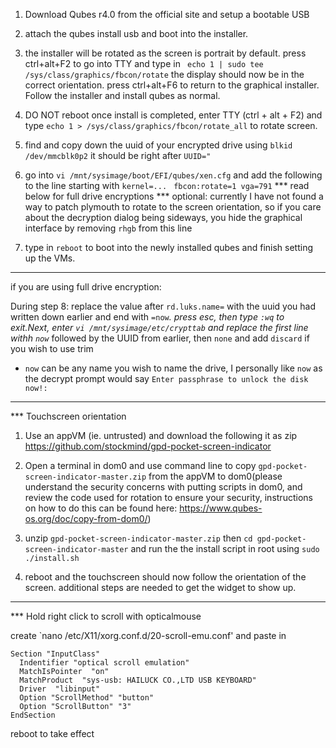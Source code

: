 1. Download Qubes r4.0 from the official site and setup a bootable USB

2. attach the qubes install usb and boot into the installer.

3. the installer will be rotated as the screen is portrait by default. press ctrl+alt+F2 to go into TTY and type in ` echo 1 | sudo tee /sys/class/graphics/fbcon/rotate` the display should now be in the correct orientation. press ctrl+alt+F6 to return to the graphical installer. Follow the installer and install qubes as normal.

5. DO NOT reboot once install is completed, enter TTY (ctrl + alt + F2) and type `echo 1 > /sys/class/graphics/fbcon/rotate_all` to rotate screen.

6. find and copy down the uuid of your encrypted drive using `blkid /dev/mmcblk0p2` it should be right after `UUID="`

7. go into `vi /mnt/sysimage/boot/EFI/qubes/xen.cfg` and add the following to the line starting with `kernel=...`
` fbcon:rotate=1 vga=791`
*** read below for full drive encryptions ***
optional: currently I have not found a way to patch plymouth to rotate to the screen orientation, so if you care about the decryption dialog being sideways, you hide the graphical interface by removing `rhgb` from this line

9. type in `reboot` to boot into the newly installed qubes and finish setting up the VMs.


***********
if you are using full drive encryption:

During step 8: replace the value after `rd.luks.name=` with the uuid you had written down earlier and end with `=now`*. press esc, then type `:wq` to exit.Next, enter `vi /mnt/sysimage/etc/crypttab` and replace the first line withh `now`* followed by the UUID from earlier, then `none` and add `discard` if you wish to use trim

* `now` can be any name you wish to name the drive, I personally like `now` as the decrypt prompt would say `Enter passphrase to unlock the disk now!:`

***********


*** Touchscreen orientation

1. Use an appVM (ie. untrusted) and download the following it as zip https://github.com/stockmind/gpd-pocket-screen-indicator 
2. Open a terminal in dom0 and use command line to copy `gpd-pocket-screen-indicator-master.zip` from the appVM to dom0(please understand the security concerns with putting scripts in dom0, and review the code used for rotation to ensure your security, instructions on how to do this can be found here: https://www.qubes-os.org/doc/copy-from-dom0/)

3. unzip `gpd-pocket-screen-indicator-master.zip` then `cd gpd-pocket-screen-indicator-master` and run the the install script in root using `sudo ./install.sh`

4. reboot and the touchscreen should now follow the orientation of the screen. additional steps are needed to get the widget to show up.


***********


*** Hold right click to scroll with opticalmouse

create `nano /etc/X11/xorg.conf.d/20-scroll-emu.conf' and paste in

```
Section "InputClass"
  Indentifier "optical scroll emulation"
  MatchIsPointer  "on"
  MatchProduct  "sys-usb: HAILUCK CO.,LTD USB KEYBOARD"
  Driver  "libinput"
  Option "ScrollMethod" "button"
  Option "ScrollButton" "3"
EndSection
```
reboot to take effect

